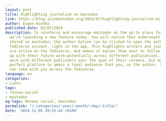 ```yaml
---
layout: post
title: Highlighting journalism on mastodon
link: https://blog.joinmastodon.org/2024/07/highlighting-journalism-on-mastodon/
author: Eugen Rochko
published_date: 02/07/2024
description: To reinforce and encourage mastodon as the go-to place for journalism,
  we’re launching a new feature today. You will notice that underneath some links
  shared on mastodon, the author byline can be clicked to open the author’s associated
  fediverse account, right in the app. This highlights writers and journalists that
  are active on the fediverse, and makes it easier than ever to follow them and keep
  up with their future work—potentially across different publications. Writers often
  work with different publishers over the span of their careers, but mastodon is the
  perfect platform to amass a loyal audience that you, as the author, truly own, and
  can take with you across the fediverse.
language: en
categories:
- Liens
tags:
- réseau-social
- mastodon
og-tags: Réseau social, mastodon
permalink: "/:categories/:year/:month/:day/:title/"
date: '2024-11-05 20:55:44 +0100'
---
```

